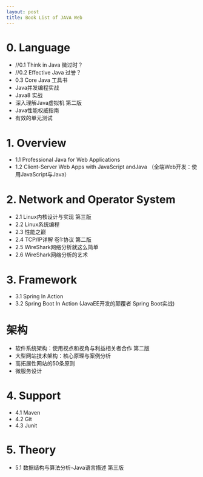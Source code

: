 ```yaml
---
layout: post
title: Book List of JAVA Web
---
```

# 0. Language
- //0.1 Think in Java 微过时？
- //0.2 Effective Java 过誉？
- 0.3 Core Java 工具书
- Java并发编程实战
- Java8 实战
- 深入理解Java虚拟机 第二版
- Java性能权威指南
- 有效的单元测试

# 1. Overview
- 1.1 Professional Java for Web Applications
- 1.2 Client-Server Web Apps with JavaScript andJava （全端Web开发：使用JavaScript与Java）

# 2. Network and Operator System
- 2.1 Linux内核设计与实现 第三版
- 2.2 Linux系统编程
- 2.3 性能之巅
- 2.4 TCP/IP详解 卷1:协议 第二版
- 2.5 WireShark网络分析就这么简单
- 2.6 WireShark网络分析的艺术


# 3. Framework
- 3.1 Spring In Action
- 3.2 Spring Boot In Action (JavaEE开发的颠覆者 Spring Boot实战)

# 架构
- 软件系统架构：使用视点和视角与利益相关者合作 第二版
- 大型网站技术架构：核心原理与案例分析
- 高拓展性网站的50条原则
- 微服务设计

# 4. Support
- 4.1 Maven
- 4.2 Git
- 4.3 Junit

# 5. Theory
- 5.1 数据结构与算法分析-Java语言描述 第三版
